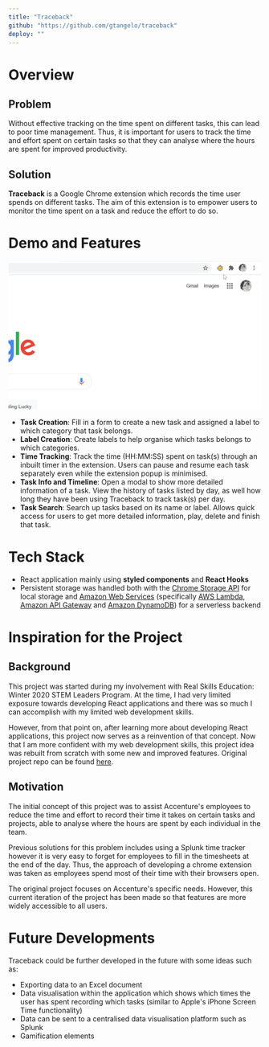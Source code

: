 ```yaml
---
title: "Traceback"
github: "https://github.com/gtangelo/traceback"
deploy: ""
---
```


# Overview

## Problem
Without effective tracking on the time spent on different tasks, this can lead to poor time management. Thus, it is important for users to track the time and effort spent on certain tasks so that they can analyse where the hours are spent for improved productivity.

## Solution
**Traceback** is a Google Chrome extension which records the time user spends on different tasks. The aim of this extension is to empower users to monitor the time spent on a task and reduce the effort to do so.

# Demo and Features
![Traceback Demo](../assets/traceback-demo.gif)

- **Task Creation**: Fill in a form to create a new task and assigned a label to which category that task belongs.
- **Label Creation**: Create labels to help organise which tasks belongs to which categories.
- **Time Tracking**: Track the time (HH:MM:SS) spent on task(s) through an inbuilt timer in the extension. Users can pause and resume each task separately even while the extension popup is minimised.
- **Task Info and Timeline**: Open a modal to show more detailed information of a task. View the history of tasks listed by day, as well how long they have been using Traceback to track task(s) per day.
- **Task Search**: Search up tasks based on its name or label. Allows quick access for users to get more detailed information, play, delete and finish that task.

# Tech Stack
- React application mainly using **styled components** and **React Hooks**
- Persistent storage was handled both with the [Chrome Storage API](https://developer.chrome.com/docs/extensions/reference/storage/) for local storage and [Amazon Web Services](https://aws.amazon.com/) (specifically [AWS Lambda](https://aws.amazon.com/lambda/), [Amazon API Gateway](https://aws.amazon.com/api-gateway/) and [Amazon DynamoDB](https://aws.amazon.com/dynamodb/)) for a serverless backend

# Inspiration for the Project
## Background
This project was started during my involvement with Real Skills Education: Winter 2020 STEM Leaders Program. At the time, I had very limited exposure towards developing React applications and there was so much I can accomplish with my limited web development skills.

However, from that point on, after learning more about developing React applications, this project now serves as a reinvention of that concept. Now that I am more confident with my web development skills, this project idea was rebuilt from scratch with some new and improved features. Original project repo can be found [here](https://github.com/noah-lackey/time-tracer).

## Motivation
The initial concept of this project was to assist Accenture's employees to reduce the time and effort to record their time it takes on certain tasks and projects, able to analyse where the hours are spent by each individual in the team. 

Previous solutions for this problem includes using a Splunk time tracker  however it is very easy to forget for employees to fill in the timesheets at the end of the day. Thus, the approach of developing a chrome extension was taken as employees spend most of their time with their browsers open.

The original project focuses on Accenture's specific needs. However, this current iteration of the project has been made so that features are more widely accessible to all users.

# Future Developments
Traceback could be further developed in the future with some ideas such as:
- Exporting data to an Excel document
- Data visualisation within the application which shows which times the user has spent recording which tasks (similar to Apple's iPhone Screen Time functionality)
- Data can be sent to a centralised data visualisation platform such as Splunk
- Gamification elements

